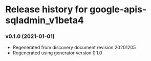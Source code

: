 # Release history for google-apis-sqladmin_v1beta4

### v0.1.0 (2021-01-01)

* Regenerated from discovery document revision 20201205
* Regenerated using generator version 0.1.0

